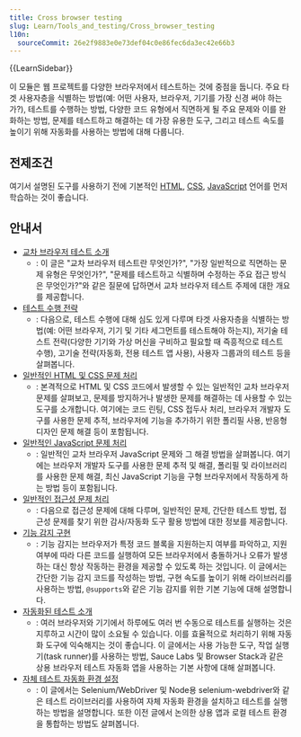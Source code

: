 ```yaml
---
title: Cross browser testing
slug: Learn/Tools_and_testing/Cross_browser_testing
l10n:
  sourceCommit: 26e2f9883e0e73def04c0e86fec6da3ec42e66b3
---
```


{{LearnSidebar}}

이 모듈은 웹 프로젝트를 다양한 브라우저에서 테스트하는 것에 중점을 둡니다. 주요 타겟 사용자층을 식별하는 방법(예: 어떤 사용자, 브라우저, 기기를 가장 신경 써야 하는가?), 테스트를 수행하는 방법, 다양한 코드 유형에서 직면하게 될 주요 문제와 이를 완화하는 방법, 문제를 테스트하고 해결하는 데 가장 유용한 도구, 그리고 테스트 속도를 높이기 위해 자동화를 사용하는 방법에 대해 다룹니다.

## 전제조건

여기서 설명된 도구를 사용하기 전에 기본적인 [HTML](/ko/docs/Learn/HTML), [CSS](/ko/docs/Learn/CSS), [JavaScript](/ko/docs/Learn/JavaScript) 언어를 먼저 학습하는 것이 좋습니다.

## 안내서

- [교차 브라우저 테스트 소개](/ko/docs/Learn/Tools_and_testing/Cross_browser_testing/Introduction)
  - : 이 글은 "교차 브라우저 테스트란 무엇인가?", "가장 일반적으로 직면하는 문제 유형은 무엇인가?", "문제를 테스트하고 식별하며 수정하는 주요 접근 방식은 무엇인가?"와 같은 질문에 답하면서 교차 브라우저 테스트 주제에 대한 개요를 제공합니다.
- [테스트 수행 전략](/ko/docs/Learn/Tools_and_testing/Cross_browser_testing/Testing_strategies)
  - : 다음으로, 테스트 수행에 대해 심도 있게 다루며 타겟 사용자층을 식별하는 방법(예: 어떤 브라우저, 기기 및 기타 세그먼트를 테스트해야 하는지), 저기술 테스트 전략(다양한 기기와 가상 머신을 구비하고 필요할 때 즉흥적으로 테스트 수행), 고기술 전략(자동화, 전용 테스트 앱 사용), 사용자 그룹과의 테스트 등을 살펴봅니다.
- [일반적인 HTML 및 CSS 문제 처리](/ko/docs/Learn/Tools_and_testing/Cross_browser_testing/HTML_and_CSS)
  - : 본격적으로 HTML 및 CSS 코드에서 발생할 수 있는 일반적인 교차 브라우저 문제를 살펴보고, 문제를 방지하거나 발생한 문제를 해결하는 데 사용할 수 있는 도구를 소개합니다. 여기에는 코드 린팅, CSS 접두사 처리, 브라우저 개발자 도구를 사용한 문제 추적, 브라우저에 기능을 추가하기 위한 폴리필 사용, 반응형 디자인 문제 해결 등이 포함됩니다.
- [일반적인 JavaScript 문제 처리](/ko/docs/Learn/Tools_and_testing/Cross_browser_testing/JavaScript)
  - : 일반적인 교차 브라우저 JavaScript 문제와 그 해결 방법을 살펴봅니다. 여기에는 브라우저 개발자 도구를 사용한 문제 추적 및 해결, 폴리필 및 라이브러리를 사용한 문제 해결, 최신 JavaScript 기능을 구형 브라우저에서 작동하게 하는 방법 등이 포함됩니다.
- [일반적인 접근성 문제 처리](/ko/docs/Learn/Tools_and_testing/Cross_browser_testing/Accessibility)
  - : 다음으로 접근성 문제에 대해 다루며, 일반적인 문제, 간단한 테스트 방법, 접근성 문제를 찾기 위한 감사/자동화 도구 활용 방법에 대한 정보를 제공합니다.
- [기능 감지 구현](/ko/docs/Learn/Tools_and_testing/Cross_browser_testing/Feature_detection)
  - : 기능 감지는 브라우저가 특정 코드 블록을 지원하는지 여부를 파악하고, 지원 여부에 따라 다른 코드를 실행하여 모든 브라우저에서 충돌하거나 오류가 발생하는 대신 항상 작동하는 환경을 제공할 수 있도록 하는 것입니다. 이 글에서는 간단한 기능 감지 코드를 작성하는 방법, 구현 속도를 높이기 위해 라이브러리를 사용하는 방법, `@supports`와 같은 기능 감지를 위한 기본 기능에 대해 설명합니다.
- [자동화된 테스트 소개](/ko/docs/Learn/Tools_and_testing/Cross_browser_testing/Automated_testing)
  - : 여러 브라우저와 기기에서 하루에도 여러 번 수동으로 테스트를 실행하는 것은 지루하고 시간이 많이 소요될 수 있습니다. 이를 효율적으로 처리하기 위해 자동화 도구에 익숙해지는 것이 좋습니다. 이 글에서는 사용 가능한 도구, 작업 실행기(task runner)를 사용하는 방법, Sauce Labs 및 Browser Stack과 같은 상용 브라우저 테스트 자동화 앱을 사용하는 기본 사항에 대해 살펴봅니다.
- [자체 테스트 자동화 환경 설정](/ko/docs/Learn/Tools_and_testing/Cross_browser_testing/Your_own_automation_environment)
  - : 이 글에서는 Selenium/WebDriver 및 Node용 selenium-webdriver와 같은 테스트 라이브러리를 사용하여 자체 자동화 환경을 설치하고 테스트를 실행하는 방법을 설명합니다. 또한 이전 글에서 논의한 상용 앱과 로컬 테스트 환경을 통합하는 방법도 살펴봅니다.
